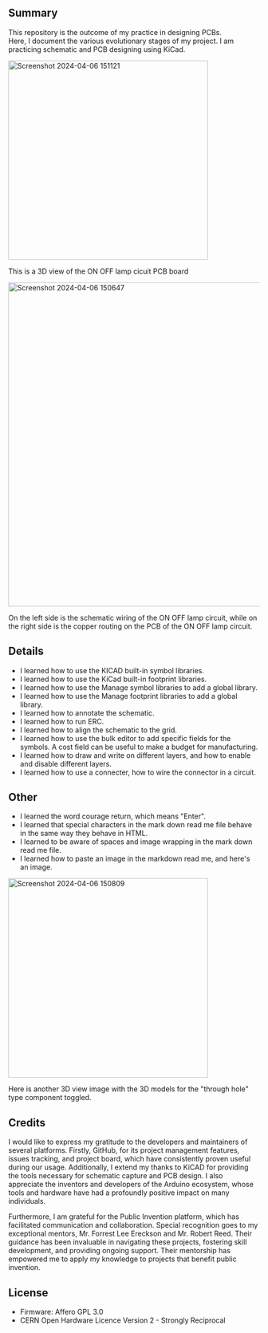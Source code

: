 ## Summary

This repository is the outcome of my practice in designing PCBs.  
Here, I document the various evolutionary stages of my project.
I am practicing schematic and PCB designing using KiCad.

<img width="400" alt="Screenshot 2024-04-06 151121" src="https://github.com/nk25719/ONOFFLAMP/assets/133608369/4f559c2a-d1c1-4874-9b97-0806d0d4057a">  
  
This is a 3D view of the ON OFF lamp cicuit PCB board  



<img width="650" alt="Screenshot 2024-04-06 150647" src="https://github.com/nk25719/ONOFFLAMP/assets/133608369/20986099-fbc8-49ac-851d-3fe85d801114">    

On the left side is the schematic wiring of the ON OFF lamp circuit, while on the right side is the copper routing on the PCB of the ON OFF lamp circuit.  


## Details

* I learned how to use the KICAD built-in symbol libraries. 
* I learned how to use the KiCad built-in footprint libraries.
* I learned how to use the Manage symbol libraries to add a global library.
* I learned how to use the Manage footprint libraries to add a global library.
* I learned how to annotate the schematic.
* I learned how to run ERC.
* I learned how to align the schematic to the grid.
* I learned how to use the bulk editor to add specific fields for the symbols. A cost field can be useful to make a budget for manufacturing.
* I learned how to draw and write on different layers, and how to enable and disable different layers.
* I learned how to use a connecter, how to wire the connector in a circuit.

  
## Other
* I learned the word courage return, which means "Enter".
* I learned that special characters in the mark down read me file behave in the same way they behave in HTML.
* I learned to be aware of spaces and image wrapping in the mark down read me file.
* I learned how to paste an image in the markdown read me, and here's an image.
<img width="400" alt="Screenshot 2024-04-06 150809" src="https://github.com/nk25719/ONOFFLAMP/assets/133608369/5fc6eb86-b03b-4d79-9d59-d48d89519cf9">


Here is another 3D view image with the 3D models for the "through hole" type component toggled.


## Credits
I would like to express my gratitude to the developers and maintainers of several platforms. Firstly, GitHub, for its project management features, issues tracking, and project board, which have consistently proven useful during our usage. Additionally, I extend my thanks to KiCAD for providing the tools necessary for schematic capture and PCB design. I also appreciate the inventors and developers of the Arduino ecosystem, whose tools and hardware have had a profoundly positive impact on many individuals.

Furthermore, I am grateful for the Public Invention platform, which has facilitated communication and collaboration. Special recognition goes to my exceptional mentors, Mr. Forrest Lee Ereckson and Mr. Robert Reed. Their guidance has been invaluable in navigating these projects, fostering skill development, and providing ongoing support. Their mentorship has empowered me to apply my knowledge to projects that benefit public invention.

## License

* Firmware: Affero GPL 3.0
* CERN Open Hardware Licence Version 2 - Strongly Reciprocal
  


